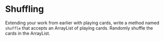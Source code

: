 # Shuffling

Extending your work from earlier with playing cards, write a method named `shuffle` that accepts an ArrayList of playing cards. Randomly shuffle the cards in the ArrayList.